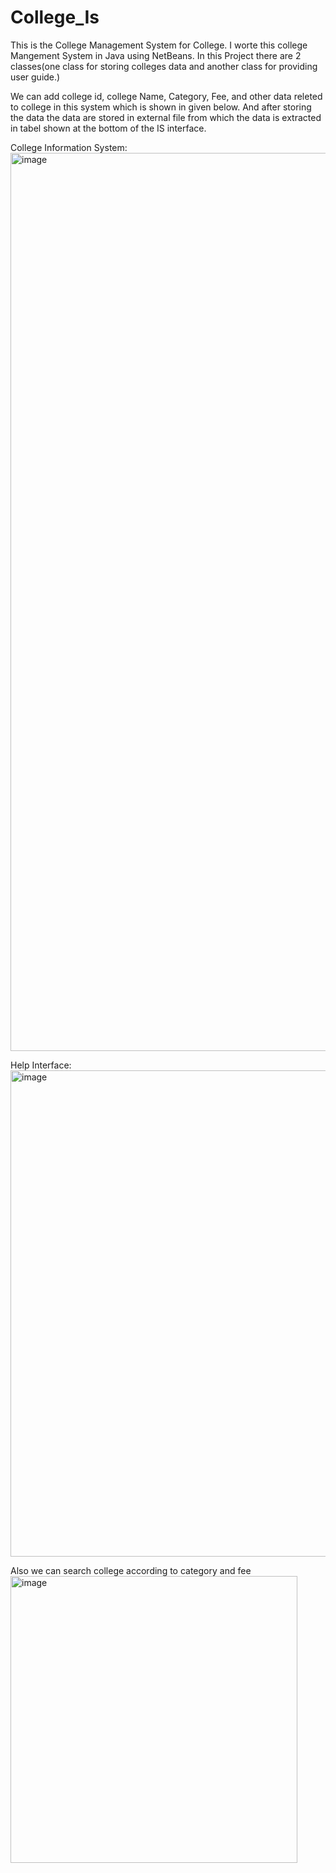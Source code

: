 # College_Is
This is the College Management System for College.
I worte this college Mangement System in Java using NetBeans. 
In this Project there are 2 classes(one class for storing colleges data and another class for providing user guide.)

We can add college id, college Name, Category, Fee, and other data releted to college in this system which is shown in given below. And after storing the data the data are stored in external file from which the data is extracted in tabel shown at the bottom of the IS interface.

College Information System:
<img width="1437" alt="image" src="https://user-images.githubusercontent.com/93597727/171433275-08148a02-73ca-4dfb-921a-de14c919e9f1.png">

Help Interface:
<img width="778" alt="image" src="https://user-images.githubusercontent.com/93597727/171433481-3720151a-2d9b-4210-b741-bc9f40dcc3eb.png">


Also we can search college according to category and fee
<img width="459" alt="image" src="https://user-images.githubusercontent.com/93597727/171436304-4039b9d7-ea8a-47f0-9059-cacbe4f151bd.png">

